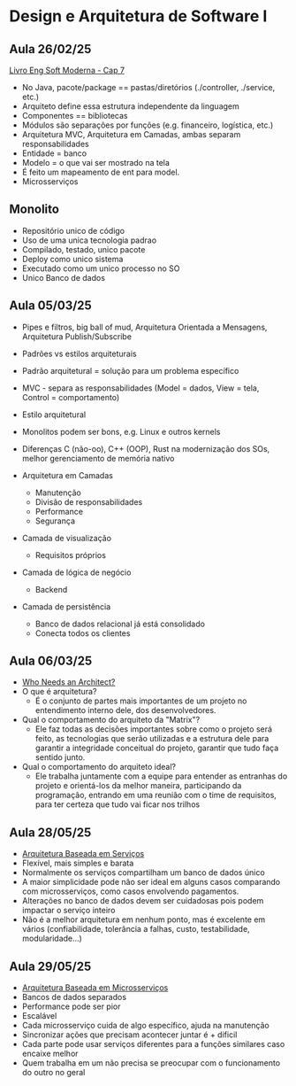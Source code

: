 # Design e Arquitetura de Software I

## Aula 26/02/25

[Livro Eng Soft Moderna - Cap 7](https://engsoftmoderna.info/cap7.html)

- No Java, pacote/package == pastas/diretórios (./controller, ./service, etc.)
- Arquiteto define essa estrutura independente da linguagem
- Componentes == bibliotecas
- Módulos são separações por funções (e.g. financeiro, logística, etc.)
- Arquitetura MVC, Arquitetura em Camadas, ambas separam responsabilidades
- Entidade = banco
- Modelo = o que vai ser mostrado na tela
- É feito um mapeamento de ent para model.
- Microsserviços
## Monolito
- Repositório unico de código
- Uso de uma unica tecnologia padrao
- Compilado, testado, unico pacote
- Deploy como unico sistema
- Executado como um unico processo no SO
- Unico Banco de dados


## Aula 05/03/25

- Pipes e filtros, big ball of mud, Arquitetura Orientada a Mensagens, Arquitetura Publish/Subscribe
- Padrões vs estilos arquiteturais
- Padrão arquitetural = solução para um problema específico
 - MVC - separa as responsabilidades (Model = dados, View = tela, Control = comportamento)
- Estilo arquitetural

- Monolitos podem ser bons, e.g. Linux e outros kernels

- Diferenças C (não-oo), C++ (OOP), Rust na modernização dos SOs, melhor gerenciamento de memória nativo

- Arquitetura em Camadas
  - Manutenção
  - Divisão de responsabilidades
  - Performance
  - Segurança
 - Camada de visualização 
   - Requisitos próprios
 - Camada de lógica de negócio
   - Backend
 - Camada de persistência
   - Banco de dados relacional já está consolidado
   - Conecta todos os clientes
  
## Aula 06/03/25
- [Who Needs an Architect?](https://martinfowler.com/ieeeSoftware/whoNeedsArchitect.pdf)
- O que é arquitetura?
   - É o conjunto de partes mais importantes de um projeto no entendimento interno dele, dos desenvolvedores.
- Qual o comportamento do arquiteto da "Matrix"?
   - Ele faz todas as decisões importantes sobre como o projeto será feito, as tecnologias que serão utilizadas e a estrutura dele para garantir a integridade conceitual do projeto, garantir que tudo faça sentido junto.
- Qual o comportamento do arquiteto ideal?
   - Ele trabalha juntamente com a equipe para entender as entranhas do projeto e orientá-los da melhor maneira, participando da programação, entrando em uma reunião com o time de requisitos, para ter certeza que tudo vai ficar nos trilhos
 
 ## Aula 28/05/25
 - [Arquitetura Baseada em Serviços](https://integrada.minhabiblioteca.com.br/reader/books/9788550819754/epubcfi/6/46[%3Bvnd.vst.idref%3Dcap13.xhtml]!/4/2/2/1:0[%2CCAP])
 - Flexível, mais simples e barata
 - Normalmente os serviços compartilham um banco de dados único
 - A maior simplicidade pode não ser ideal em alguns casos comparando com microsserviços, como casos envolvendo pagamentos.
 - Alterações no banco de dados devem ser cuidadosas pois podem impactar o serviço inteiro
 - Não é a melhor arquitetura em nenhum ponto, mas é excelente em vários (confiabilidade, tolerância a falhas, custo, testabilidade, modularidade...)

## Aula 29/05/25
- [Arquitetura Baseada em Microsserviços](https://integrada.minhabiblioteca.com.br/reader/books/9788550819754/epubcfi/6/54%5B%3Bvnd.vst.idref%3Dcap17.xhtml%5D!/4)
- Bancos de dados separados
- Performance pode ser pior
- Escalável
- Cada microsserviço cuida de algo específico, ajuda na manutenção
- Sincronizar ações que precisam acontecer juntar é + dificil
- Cada parte pode usar serviços diferentes para a funções similares caso encaixe melhor
- Quem trabalha em um não precisa se preocupar com o funcionamento do outro no geral
